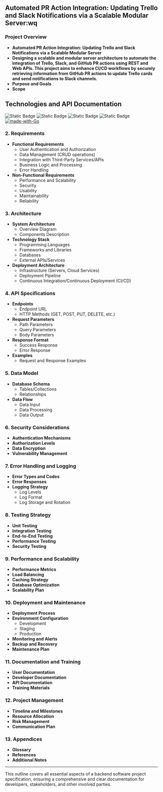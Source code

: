 **Automated PR Action Integration: Updating Trello and Slack Notifications via a Scalable Modular Server:wq**
-------------------------

### **Project Overview**
   - **Automated PR Action Integration: Updating Trello and Slack Notifications via a Scalable Modular Server**
   - **Designing a scalable and modular server architecture to automate the integration of Trello, Slack, and GitHub PR actions using REST and Web APIs. This project aims to enhance CI/CD workflows by securely retrieving information from GitHub PR actions to update Trello cards and send notifications to Slack channels.**
   - **Purpose and Goals**
   - **Scope**
## Technologies and API Documentation ##


![Static Badge](https://img.shields.io/badge/Trello-API-blue?logo=Trello&link=https%3A%2F%2Fdeveloper.atlassian.com%2Fcloud%2Ftrello%2Frest%2Fapi-group-actions%2F%23api-group-actions)
![Static Badge](https://img.shields.io/badge/Slack-API-orange?logo=Slack&link=https%3A%2F%2Fapi.slack.com%2Fweb)
![Static Badge](https://img.shields.io/badge/Github-REST-white?logo=Github&link=https%3A%2F%2Fdocs.github.com%2Fen%2Frest%2Factions%2Fworkflow-jobs%3FapiVersion%3D2022-11-28)
![Static Badge](https://img.shields.io/badge/Cloud-platform-red?logo=Google%20Cloud&cacheSeconds=https%3A%2F%2Fcloud.google.com%2F)
[![made-with-Go](https://img.shields.io/badge/Made%20with-Go-1f425f.svg)](https://go.dev/)

### 2. **Requirements**
   - **Functional Requirements**
     - User Authentication and Authorization
     - Data Management (CRUD operations)
     - Integration with Third-Party Services/APIs
     - Business Logic and Processing
     - Error Handling
   - **Non-Functional Requirements**
     - Performance and Scalability
     - Security
     - Usability
     - Maintainability
     - Reliability

### 3. **Architecture**
   - **System Architecture**
     - Overview Diagram
     - Components Description
   - **Technology Stack**
     - Programming Languages
     - Frameworks and Libraries
     - Databases
     - External APIs/Services
   - **Deployment Architecture**
     - Infrastructure (Servers, Cloud Services)
     - Deployment Pipeline
     - Continuous Integration/Continuous Deployment (CI/CD)

### 4. **API Specifications**
   - **Endpoints**
     - Endpoint URL
     - HTTP Methods (GET, POST, PUT, DELETE, etc.)
   - **Request Parameters**
     - Path Parameters
     - Query Parameters
     - Body Parameters
   - **Response Format**
     - Success Response
     - Error Response
   - **Examples**
     - Request and Response Examples

### 5. **Data Model**
   - **Database Schema**
     - Tables/Collections
     - Relationships
   - **Data Flow**
     - Data Input
     - Data Processing
     - Data Output

### 6. **Security Considerations**
   - **Authentication Mechanisms**
   - **Authorization Levels**
   - **Data Encryption**
   - **Vulnerability Management**

### 7. **Error Handling and Logging**
   - **Error Types and Codes**
   - **Error Responses**
   - **Logging Strategy**
     - Log Levels
     - Log Format
     - Log Storage and Rotation

### 8. **Testing Strategy**
   - **Unit Testing**
   - **Integration Testing**
   - **End-to-End Testing**
   - **Performance Testing**
   - **Security Testing**

### 9. **Performance and Scalability**
   - **Performance Metrics**
   - **Load Balancing**
   - **Caching Strategy**
   - **Database Optimization**
   - **Scalability Plan**

### 10. **Deployment and Maintenance**
   - **Deployment Process**
   - **Environment Configuration**
     - Development
     - Staging
     - Production
   - **Monitoring and Alerts**
   - **Backup and Recovery**
   - **Maintenance Plan**

### 11. **Documentation and Training**
   - **User Documentation**
   - **Developer Documentation**
   - **API Documentation**
   - **Training Materials**

### 12. **Project Management**
   - **Timeline and Milestones**
   - **Resource Allocation**
   - **Risk Management**
   - **Communication Plan**

### 13. **Appendices**
   - **Glossary**
   - **References**
   - **Additional Notes**

---

This outline covers all essential aspects of a backend software project specification, ensuring a comprehensive and clear documentation for developers, stakeholders, and other involved parties.

